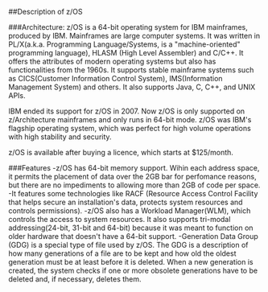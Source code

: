 ##Description of z/OS

###Architecture:
z/OS is a 64-bit operating system for IBM mainframes, produced by IBM. Mainframes are large computer systems.
It was written in PL/X(a.k.a. Programming Language/Systems, is a "machine-oriented" programming language), HLASM (High Level Assembler) and C/C++.
It offers the attributes of modern operating systems but also has functionalities from the 1960s.
It supports stable mainframe systems such as CICS(Customer Information Control System), IMS(Information Management System) and others.
It also supports Java, C, C++, and UNIX APIs.


IBM ended its support for z/OS in 2007. Now z/OS is only supported on z/Architecture mainframes and only runs in 64-bit mode.
z/OS was IBM's flagship operating system, which was perfect for high volume operations with high stability and security.

z/OS is available after buying a licence, which starts at $125/month.


###Features
-z/OS has 64-bit memory support. Wihin each address space, it permits the placement of data over the 2GB bar for perfomance reasons, but there are no impediments to allowing more than 2GB of code per space.
-It features some technologies like RACF (Resource Access Control Facility that helps secure an installation's data, protects system resources and controls permissions).
-z/OS also has a Workload Manager(WLM), which controls the access to system resources. It also supports tri-modal addressing(24-bit, 31-bit and 64-bit) because it was meant to function on older hardware that doesn't have a 64-bit support.
-Generation Data Group (GDG) is a special type of file used by z/OS. The GDG is a description of how many generations of a file are to be kept and how old the oldest generation must be at least before it is deleted. When a new generation is created, the system checks if one or more obsolete generations have to be deleted and, if necessary, deletes them.
